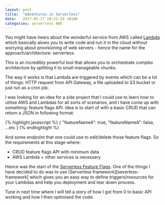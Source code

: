 ```yaml
---
layout: post
title:  "Adventures in Serverless"
date:   2017-05-17 20:22:54 +0100
categories: serverless AWS
---
```


You might have hears about the wonderful service from AWS called [Lambda][aws-lambda] which basically alows you to write code and run it in the cloud
without worrying about provisioning of web servers - hence the name for the approach/architecture: serverless.

This is an incredibly powerful tool that allows you to orchestrate complex architecture by splitting it to small manageable chunks.

The way it works is that Lambda are triggered by events which can be a lot of things: HTTP request from API Gateway, a file uploaded to S3 bucket or just run as a cron job.

I was looking for an idea for a side project that I could use to learn how to utilise AWS and Lambdas for all sorts of scenarios, and I have come up with something:
feature flags API. Idea is to start of with a basic CRUD that can return a JSON in following format:

{% highlight javascript %}
{
    "featureNameA": true,
    "featureNameA": false,
    ...etc
}
{% endhighlight %}

And some endpoint that one could use to edit/delete those feature flags. So the requirements at this stage where:
- CRUD feature flags API with minimum data
- AWS Lambda + other services is necessary

Hence was the start of the [Serverless Feature Flags](serverless-feature-flags). One of the things I have decided to do was to use [Serverless framework][severless-framework] which
gives you an easy way to define triggers/resources for your Lambdas and help you deployment and tear down process.

Tune in next time where I will tell a story of how I got from 0 to basic API working and how I then optimised the code.


[aws-lambda]: http://docs.aws.amazon.com/lambda/latest/dg/welcome.html
[serverless-feature-flags]: http://docs.aws.amazon.com/lambda/latest/dg/welcome.html
[serverless-framework]: https://serverless.com/

